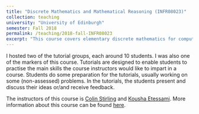 ```yaml
---
title: "Discrete Mathematics and Mathematical Reasoning (INFR08023)"
collection: teaching
university: "University of Edinburgh"
semester: Fall 2018
permalink: /teaching/2018-fall-INFR08023
excerpt: "This course covers elementary discrete mathematics for computer science. The emphasis is on mathematical thinking, proofs and problem-solving."
---
```


I hosted two of the tutorial groups, each around 10 students.
I was also one of the markers of this course.
Tutorials are designed to enable students to practise the main skills the course
instructors would like to impart in a course. 
Students do some preparation for the tutorials, usually working on some (non-assessed) problems. 
In the tutorials, the students present and discuss their ideas or/and receive feedback.

The instructors of this course is 
[Colin Stirling](http://homepages.inf.ed.ac.uk/cps/)
and 
[Kousha Etessami](http://homepages.inf.ed.ac.uk/kousha/).
More information about this course can be found [here](http://www.drps.ed.ac.uk/18-19/dpt/cxinfr08023.htm).
